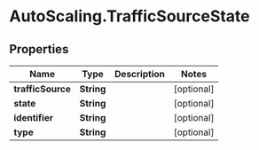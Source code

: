 # AutoScaling.TrafficSourceState

## Properties

Name | Type | Description | Notes
------------ | ------------- | ------------- | -------------
**trafficSource** | **String** |  | [optional] 
**state** | **String** |  | [optional] 
**identifier** | **String** |  | [optional] 
**type** | **String** |  | [optional] 


